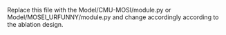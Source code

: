 Replace this file with the Model/CMU-MOSI/module.py or Model/MOSEI_URFUNNY/module.py  and change accordingly according to the ablation design.